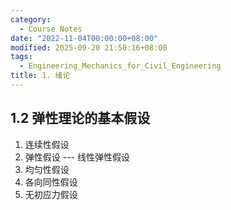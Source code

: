 ```yaml
---
category:
  - Course Notes
date: "2022-11-04T00:00:00+08:00"
modified: 2025-09-20 21:50:16+08:00
tags:
  - Engineering_Mechanics_for_Civil_Engineering
title: 1. 绪论
---
```


## 1.2 弹性理论的基本假设

1. 连续性假设
2. 弹性假设 --- 线性弹性假设
3. 均匀性假设
4. 各向同性假设
5. 无初应力假设

